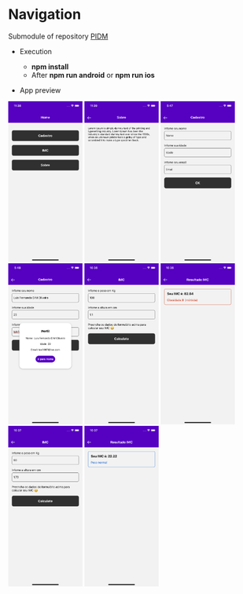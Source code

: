 # Navigation
Submodule of repository <a href="https://github.com/LuisFernando1407/pidm">PIDM</a>

- Execution
  - <b>npm install</b>
  - After <b>npm run android</b> or <b>npm run ios</b>

- App preview
<p float="left">
<img src='assets/screenshot/home.png' width='30%' height='30%'/>

<img src='assets/screenshot/about.png' width='30%' height='30%'/>

<img src='assets/screenshot/register.png' width='30%' height='30%'/>

<img src='assets/screenshot/register_modal.png' width='30%' height='30%'/>

<img src='assets/screenshot/imc_test_1.png' width='30%' height='30%'/>

<img src='assets/screenshot/imc_test_1_result.png' width='30%' height='30%'/>

<img src='assets/screenshot/imc_test_2.png' width='30%' height='30%'/>

<img src='assets/screenshot/imc_test_2_result.png' width='30%' height='30%'/>
</p>
